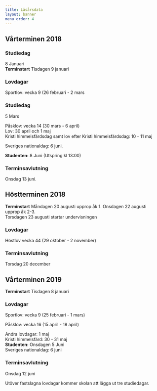 ```yaml
---
title: Läsårsdata
layout: banner
menu_order: 4
---
```

## Vårterminen 2018 

### Studiedag 
8 Januari
<br>
<b>Terminstart</b> Tisdagen 9 januari
<br>

### Lovdagar 

Sportlov: vecka 9 (26 februari - 2 mars

### Studiedag
5 Mars

Påsklov: vecka 14 (30 mars - 6 april)
<br>
Lov: 30 april och 1 maj
<br>
Kristi himmelsfärdsdag samt lov efter Kristi himmelsfärdsdag: 10 - 11 maj

Sveriges nationaldag: 6 juni.

<b>Studenten:</b> 8 Juni (Utspring kl 13:00)

### Terminsavlutning
Onsdag 13 juni.

## Höstterminen 2018

<b>Terminstart</b> Måndagen 20 augusti upprop åk 1. Onsdagen 22 augusti upprop åk 2-3.
<br>
Torsdagen 23 augusti startar undervisningen
<br>

### Lovdagar

Höstlov vecka 44 (29 oktober - 2 november)


### Terminsavlutning
Torsdag 20 december

## Vårterminen 2019

<b>Terminstart</b> Tisdagen 8 januari
<br>

### Lovdagar

Sportlov: vecka 9 (25 februari - 1 mars)

Påsklov: vecka 16 (15 april - 18 april)

Andra lovdagar: 
1 maj
<br>
Kristi himmelsfärd: 30 - 31 maj
<br>
<b>Studenten:</b> Onsdagen 5 Juni 
<br>
Sveriges nationaldag: 6 juni


### Terminsavlutning
Onsdag 12 juni

Utöver fastslagna lovdagar kommer skolan att lägga ut tre studiedagar. 
